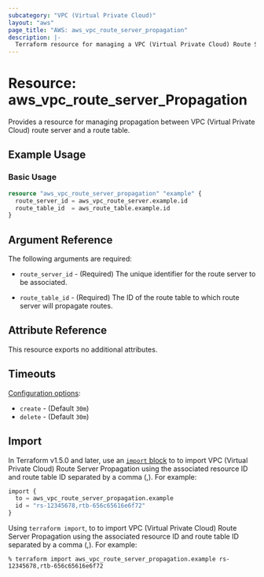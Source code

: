 ```yaml
---
subcategory: "VPC (Virtual Private Cloud)"
layout: "aws"
page_title: "AWS: aws_vpc_route_server_propagation"
description: |-
  Terraform resource for managing a VPC (Virtual Private Cloud) Route Server Propagation.
---
```

# Resource: aws_vpc_route_server_Propagation

  Provides a resource for managing propagation between VPC (Virtual Private Cloud) route server and a route table.

## Example Usage

### Basic Usage

```terraform
resource "aws_vpc_route_server_propagation" "example" {
  route_server_id = aws_vpc_route_server.example.id
  route_table_id  = aws_route_table.example.id
}
```

## Argument Reference

The following arguments are required:

* `route_server_id` - (Required) The unique identifier for the route server to be associated.

* `route_table_id` - (Required) The ID of the route table to which route server will propagate routes.

## Attribute Reference

This resource exports no additional attributes.

## Timeouts

[Configuration options](https://developer.hashicorp.com/terraform/language/resources/syntax#operation-timeouts):

* `create` - (Default `30m`)
* `delete` - (Default `30m`)

## Import

In Terraform v1.5.0 and later, use an [`import` block](https://developer.hashicorp.com/terraform/language/import) to  to import VPC (Virtual Private Cloud) Route Server Propagation using the associated resource ID and route table ID separated by a comma (,). For example:

```terraform
import {
  to = aws_vpc_route_server_propagation.example
  id = "rs-12345678,rtb-656c65616e6f72"
}
```

Using `terraform import`, to  to import VPC (Virtual Private Cloud) Route Server Propagation using the associated resource ID and route table ID separated by a comma (,). For example:

```console
% terraform import aws_vpc_route_server_propagation.example rs-12345678,rtb-656c65616e6f72
```
